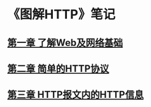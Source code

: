 # 《图解HTTP》笔记
## [第一章 了解Web及网络基础](https://github.com/zhangyanan0525/learn-HTTP-note/issues)
## [第二章 简单的HTTP协议](https://github.com/zhangyanan0525/learn-HTTP-note/issues/2)
## [第三章 HTTP报文内的HTTP信息](https://github.com/zhangyanan0525/learn-HTTP-note/issues/3)
